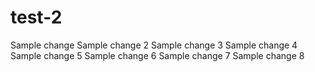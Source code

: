 # test-2
Sample change
Sample change 2
Sample change 3
Sample change 4
Sample change 5
Sample change 6
Sample change 7
Sample change 8

